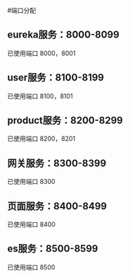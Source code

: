 #端口分配

## eureka服务：8000-8099
已使用端口 8000，8001
## user服务：8100-8199
已使用端口 8100，8101
## product服务：8200-8299
已使用端口 8200，8201
## 网关服务：8300-8399
已使用端口 8300

## 页面服务：8400-8499
已使用端口 8400

## es服务：8500-8599
已使用端口 8500